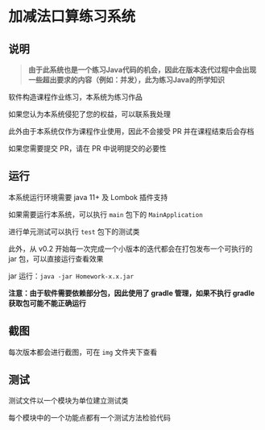 # 加减法口算练习系统

## 说明

> **由于此系统也是一个练习Java代码的机会，因此在版本迭代过程中会出现一些超出要求的内容（例如：并发），此为练习Java的所学知识**


软件构造课程作业练习，本系统为练习作品

如果您认为本系统侵犯了您的权益，可以联系我处理

此外由于本系统仅作为课程作业使用，因此不会接受 PR 并在课程结束后会存档

如果您需要提交 PR，请在 PR 中说明提交的必要性

## 运行

本系统运行环境需要 java 11+ 及 Lombok 插件支持

如果需要运行本系统，可以执行 `main` 包下的 `MainApplication`

进行单元测试可以执行 `test` 包下的测试类

此外，从 v0.2 开始每一次完成一个小版本的迭代都会在打包发布一个可执行的 jar 包，可以直接运行查看效果

jar 运行：`java -jar Homework-x.x.jar`

**注意：由于软件需要依赖部分包，因此使用了 gradle 管理，如果不执行 gradle 获取包可能不能正确运行**

## 截图

每次版本都会进行截图，可在 `img` 文件夹下查看

## 测试

测试文件以一个模块为单位建立测试类

每个模块中的一个功能点都有一个测试方法检验代码